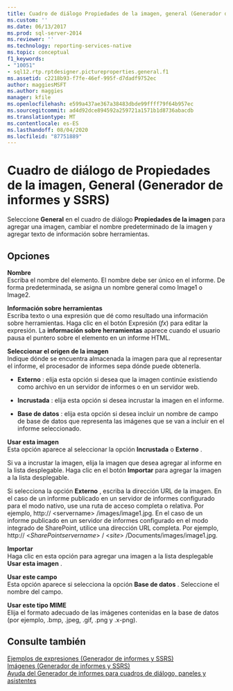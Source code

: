 ```yaml
---
title: Cuadro de diálogo Propiedades de la imagen, general (Generador de informes y SSRS) | Microsoft Docs
ms.custom: ''
ms.date: 06/13/2017
ms.prod: sql-server-2014
ms.reviewer: ''
ms.technology: reporting-services-native
ms.topic: conceptual
f1_keywords:
- "10051"
- sql12.rtp.rptdesigner.pictureproperties.general.f1
ms.assetid: c2218b93-f7fe-46ef-995f-d7dadf9752ec
author: maggiesMSFT
ms.author: maggies
manager: kfile
ms.openlocfilehash: e599a437ae367a38483dbde99ffff79f64b957ec
ms.sourcegitcommit: ad4d92dce894592a259721a1571b1d8736abacdb
ms.translationtype: MT
ms.contentlocale: es-ES
ms.lasthandoff: 08/04/2020
ms.locfileid: "87751889"
---
```

# <a name="image-properties-dialog-box-general-report-builder-and-ssrs"></a>Cuadro de diálogo de Propiedades de la imagen, General (Generador de informes y SSRS)
  Seleccione **General** en el cuadro de diálogo **Propiedades de la imagen** para agregar una imagen, cambiar el nombre predeterminado de la imagen y agregar texto de información sobre herramientas.  
  
## <a name="options"></a>Opciones  
 **Nombre**  
 Escriba el nombre del elemento. El nombre debe ser único en el informe. De forma predeterminada, se asigna un nombre general como Image1 o Image2.  
  
 **Información sobre herramientas**  
 Escriba texto o una expresión que dé como resultado una información sobre herramientas. Haga clic en el botón Expresión (*fx*) para editar la expresión. La **información sobre herramientas** aparece cuando el usuario pausa el puntero sobre el elemento en un informe HTML.  
  
 **Seleccionar el origen de la imagen**  
 Indique dónde se encuentra almacenada la imagen para que al representar el informe, el procesador de informes sepa dónde puede obtenerla.  
  
-   **Externo** : elija esta opción si desea que la imagen continúe existiendo como archivo en un servidor de informes o en un servidor web.  
  
-   **Incrustada** : elija esta opción si desea incrustar la imagen en el informe.  
  
-   **Base de datos** : elija esta opción si desea incluir un nombre de campo de base de datos que representa las imágenes que se van a incluir en el informe seleccionado.  
  
 **Usar esta imagen**  
 Esta opción aparece al seleccionar la opción **Incrustada** o **Externo** .  
  
 Si va a incrustar la imagen, elija la imagen que desea agregar al informe en la lista desplegable. Haga clic en el botón **Importar** para agregar la imagen a la lista desplegable.  
  
 Si selecciona la opción **Externo** , escriba la dirección URL de la imagen. En el caso de un informe publicado en un servidor de informes configurado para el modo nativo, use una ruta de acceso completa o relativa. Por ejemplo, http:// \<servername> /images/image1.jpg. En el caso de un informe publicado en un servidor de informes configurado en el modo integrado de SharePoint, utilice una dirección URL completa. Por ejemplo, http:// \<*SharePointservername*> / \<*site*> /Documents/images/image1.jpg.  
  
 **Importar**  
 Haga clic en esta opción para agregar una imagen a la lista desplegable **Usar esta imagen** .  
  
 **Usar este campo**  
 Esta opción aparece si selecciona la opción **Base de datos** . Seleccione el nombre del campo.  
  
 **Usar este tipo MIME**  
 Elija el formato adecuado de las imágenes contenidas en la base de datos (por ejemplo, .bmp, .jpeg, .gif, .png y .x-png).  
  
## <a name="see-also"></a>Consulte también  
 [Ejemplos de expresiones &#40;Generador de informes y SSRS&#41;](report-design/expression-examples-report-builder-and-ssrs.md)   
 [Imágenes &#40;Generador de informes y SSRS&#41;](report-design/images-report-builder-and-ssrs.md)   
 [Ayuda del Generador de informes para cuadros de diálogo, paneles y asistentes](../../2014/reporting-services/report-builder-help-for-dialog-boxes-panes-and-wizards.md)  
  
  

